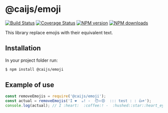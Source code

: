 # @caijs/emoji

[![Build Status](https://travis-ci.com/CAI-js/emoji.svg?branch=master)](https://travis-ci.com/CAI-js/emoji)
[![Coverage Status](https://coveralls.io/repos/github/CAI-js/emoji/badge.svg?branch=master)](https://coveralls.io/github/CAI-js/emoji?branch=master)
[![NPM version](https://img.shields.io/npm/v/@caijs/emoji.svg?style=flat)](https://www.npmjs.com/package/@caijs/emoji)
[![NPM downloads](https://img.shields.io/npm/dm/@caijs/emoji.svg?style=flat)](https://www.npmjs.com/package/@caijs/emoji)

This library replace emojis with their equivalent text.

## Installation

In your project folder run:

```bash
$ npm install @caijs/emoji
```

## Example of use

```javascript
const removeEmojis = require('@caijs/emoji');
const actual = removeEmojis('I ❤️  ☕️! -  😯⭐️😍  ::: test : : 👍+');
console.log(actual); // I :heart:  :coffee:! -  :hushed::star::heart_eyes:  ::: test : : :thumbsup:+
```
